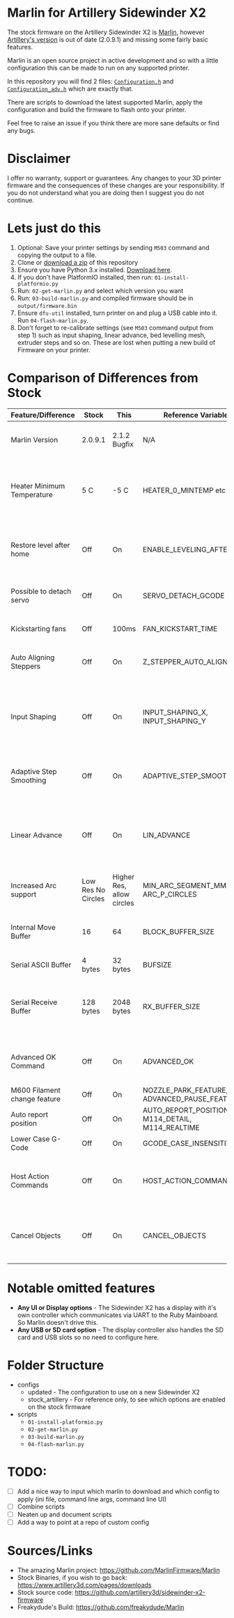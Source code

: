 # Marlin for Artillery Sidewinder X2

The stock firmware on the Artillery Sidewinder X2 is [Marlin](https://github.com/MarlinFirmware/Marlin), however [Artillery's version](https://github.com/artillery3d/sidewinder-x2-firmware) is out of date (2.0.9.1) and missing some fairly basic features.

Marlin is an open source project in active development and so with a little configuration this can be made to run on any supported printer. 

In this repository you will find 2 files: [`Configuration.h`](configs/updated/Configuration.h) and [`Configuration_adv.h`](configs/updated/Configuration_adv.h) which are exactly that.

There are scripts to download the latest supported Marlin, apply the configuration and build the firmware to flash onto your printer.

Feel free to raise an issue if you think there are more sane defaults or find any bugs.

# Disclaimer
I offer no warranty, support or guarantees. Any changes to your 3D printer firmware and the consequences of these changes are your responsibility. If you do not understand what you are doing then I suggest you do not continue.

# Lets just do this

 1. Optional: Save your printer settings by sending `M503` command and copying the output to a file.
 2. Clone or [download a zip](https://github.com/markrossington/sidewinder-x2-marlin/archive/refs/heads/main.zip) of this repository
 3. Ensure you have Python 3.x installed. [Download here](https://www.python.org/downloads/).
 4. If you don't have PlatformIO installed, then run: `01-install-platformio.py`
 5. Run: `02-get-marlin.py` and select which version you want
 6. Run: `03-build-marlin.py` and compiled firmware should be in `output/firmware.bin`
 7. Ensure `dfu-util` installed, turn printer on and plug a USB cable into it. Run `04-flash-marlin.py`.
 8. Don't forget to re-calibrate settings (see `M503` command output from step 1) such as input shaping, linear advance, bed levelling mesh, extruder steps and so on. These are lost when putting a new build of Firmware on your printer.

# Comparison of Differences from Stock

| Feature/Difference           | Stock              | This                      | Reference Variable                               | Rationale/Notes                                                                                          |
|------------------------------|--------------------|---------------------------|--------------------------------------------------|----------------------------------------------------------------------------------------------------------|
| Marlin Version               | 2.0.9.1            | 2.1.2 Bugfix              | N/A                                              | Less bugs, newer features, see [Marlin Releases](https://github.com/MarlinFirmware/Marlin/releases) page |
| Heater Minimum Temperature   | 5 C                | -5 C                      | HEATER_0_MINTEMP etc                             | 5 C is a bad default because it is a reasonable ambient temperature in a garage                          |
| Restore level after home     | Off                | On                        | ENABLE_LEVELING_AFTER_G28                        | Save having to enter `M420` to restore the mesh after home in slicer settings                            |
| Possible to detach servo     | Off                | On                        | SERVO_DETACH_GCODE                               | Add ability to send `M282` for lower power idle state                                                    |
| Kickstarting fans            | Off                | 100ms                     | FAN_KICKSTART_TIME                               | Allows the fan to spin up reliably                                                                       |
| Auto Aligning Steppers       | Off                | On                        | Z_STEPPER_AUTO_ALIGN                             | There are 2 Z axis steppers TBD check if this is needed                                                  |
| Input Shaping                | Off                | On                        | INPUT_SHAPING_X, INPUT_SHAPING_Y                 | Allows reduction in ringing and ghosting artifacts on prints induced by vibrations of the printer        |
| Adaptive Step Smoothing      | Off                | On                        | ADAPTIVE_STEP_SMOOTHING                          | Increases resolution of stepping for better print quality                                                |
| Linear Advance               | Off                | On                        | LIN_ADVANCE                                      | Maintains consistent pressure in the nozzle for cleaner corners/ other features which change speed       |
| Increased Arc support        | Low Res No Circles | Higher Res, allow circles | MIN_ARC_SEGMENT_MM, ARC_P_CIRCLES                |                                                                                                          |
| Internal Move Buffer         | 16                 | 64                        | BLOCK_BUFFER_SIZE                                | Increase buffer size providing there is SRAM available is a good thing                                   |
| Serial ASCII Buffer          | 4 bytes            | 32 bytes                  | BUFSIZE                                          |                                                                                                          |
| Serial Receive Buffer        | 128 bytes          | 2048 bytes                | RX_BUFFER_SIZE                                   | This makes printing with something like octoprint much smoother and less likely to stutter               |
| Advanced OK Command          | Off                | On                        | ADVANCED_OK                                      | Allow Marlin to respond with additional info when returning OK                                            |
| M600 Filament change feature | Off                | On                        | NOZZLE_PARK_FEATURE, ADVANCED_PAUSE_FEATURE      |                                                                                                          |
| Auto report position         | Off                | On                        | AUTO_REPORT_POSITION, M114_DETAIL, M114_REALTIME | some clients may use this                                                                                |
| Lower Case G-Code            | Off                | On                        | GCODE_CASE_INSENSITIVE                           | Why not                                                                                                  |
| Host Action Commands         | Off                | On                        | HOST_ACTION_COMMANDS                             | Allow more advanced features of octoprint at negligible cost to performance                              |
| Cancel Objects               | Off                | On                        | CANCEL_OBJECTS                                   | Useful mid print to continue with other projects if one may have lifted or otherwise failed              |

# Notable omitted features

 - **Any UI or Display options** - The Sidewinder X2 has a display with it's own controller which communicates via UART to the Ruby Mainboard. So Marlin doesn't drive this.
 - **Any USB or SD card option** - The display controller also handles the SD card and USB slots so no need to configure here.

# Folder Structure

* configs
  * updated - The configuration to use on a new Sidewinder X2
  * stock_artillery - For reference only, to see which options are enabled on the stock firmware
* scripts
  * `01-install-platformio.py`
  * `02-get-marlin.py`
  * `03-build-marlin.py`
  * `04-flash-marlin.py`

# TODO:

 - [ ] Add a nice way to input which marlin to download and which config to apply (ini file, command line args, command line UI)
 - [ ] Combine scripts
 - [ ] Neaten up and document scripts
 - [ ] Add a way to point at a repo of custom config

# Sources/Links

 - The amazing Marlin project: https://github.com/MarlinFirmware/Marlin
 - Stock Binaries, if you wish to go back: https://www.artillery3d.com/pages/downloads
 - Stock source code: https://github.com/artillery3d/sidewinder-x2-firmware
 - Freakydude's Build: https://github.com/freakydude/Marlin
